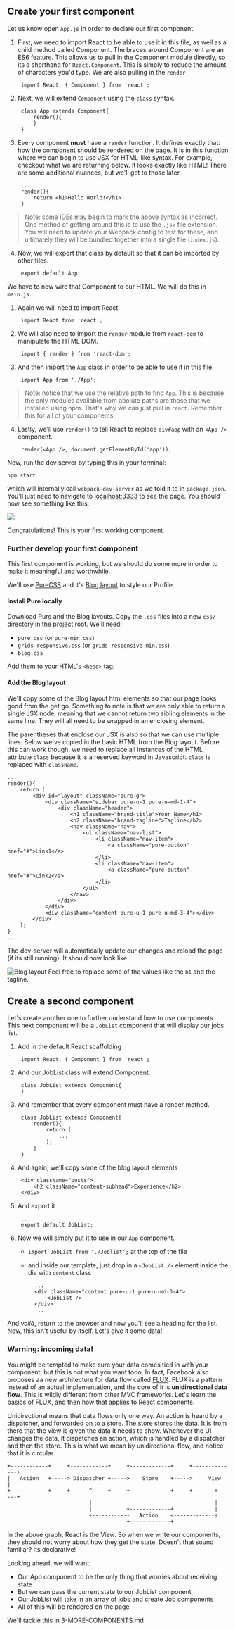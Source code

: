 ## Create your first component

Let us know open `App.js` in order to declare our first component. 

1. First, we need to import React to be able to use it in this file, as well as a child method called Component. The braces around Component are an ES6 feature. This allows us to pull in the Component module directly, so its a shorthand for `React.Component`. This is simply to reduce the amount of characters you'd type.
We are also pulling in the `render` 

        import React, { Component } from 'react';
    
2. Next, we will extend `Component` using the `class` syntax. 

        class App extends Component{
            render(){
            }
        }

3. Every component **must** have a `render` function. It defines exactly that: how the component should be rendered on the page. It is in this function where we can begin to  use JSX for HTML-like syntax. For example, checkout what we are returning below. It looks exactly like HTML! There are some additional nuances, but we'll get to those later. 

        ...
        render(){
            return <h1>Hello World!</h1>
        }

> Note: some IDEs may begin to mark the above syntax as incorrect. One method of getting around this is to use the `.jsx` file extension. You will need to update your Webpack config to test for these, and ultimately they will be bundled together into a single file (`index.js`). 

4. Now, we will export that class by default so that it can be imported by other files. 

        export default App;
        
We have to now wire that Component to our HTML. We will do this in `main.js`. 

1. Again we will need to import React.

        import React from 'react';

2. We will also need to import the `render` module from `react-dom` to manipulate the HTML DOM.

        import { render } from 'react-dom';

3. And then import the `App` class in order to be able to use it in this file. 
        
        import App from './App';

> Note: notice that we use the relative path to find `App`. This is because the only modules available from abolute paths are those that we installed using npm. That's why we can just pull in `react`. Remember this for all of your components. 

4. Lastly, we'll use `render()` to tell React to replace `div#app` with an `<App />` component.

        render(<App />, document.getElementById('app'));
        
Now, run the dev server by typing this in your terminal:

    npm start
    
which will internally call `webpack-dev-server` as we told it to in `package.json`. You'll just need to navigate to [localhost:3333](http://localhost:3333/) to see the page. You should now see something like this:

![](http://i.imgur.com/sTlsXVn.png)

Congratulations! This is your first working component. 

### Further develop your first component

This first component is working, but we should do some more in order to make it meaningful and worthwhile. 

We'll use [PureCSS](http://purecss.io/) and it's [Blog layout](http://purecss.io/layouts/blog/) to style our Profile. 

#### Install Pure locally

Download Pure and the Blog layouts. Copy the `.css` files into a new `css/` directory in the project root. We'll need:

- `pure.css` (or `pure-min.css`)
- `grids-responsive.css` (or `grids-responsive-min.css`)
- `blog.css`

Add them to your HTML's `<head>` tag.

#### Add the Blog layout

We'll copy some of the Blog layout html elements so that our page looks good from the get go. Something to note is that we are only able to return a single JSX node, meaning that we cannot return two sibling elements in the same line. They will all need to be wrapped in an enclosing element.

The parentheses that enclose our JSX is also so that we can use multiple lines. Below we've copied in the basic HTML from the Blog layout. Before this can work though, we need to replace all instances of the HTML attribute `class` because it is a reserved keyword in Javascript. `class` is replaced with `className`. 

    
    ...
    render(){
        return (
            <div id="layout" className="pure-g">
                <div className="sidebar pure-u-1 pure-u-md-1-4">
                    <div className="header">
                        <h1 className="brand-title">Your Name</h1>
                        <h2 className="brand-tagline">Tagline</h2>
                        <nav className="nav">
                            <ul className="nav-list">
                                <li className="nav-item">
                                    <a className="pure-button" href="#">Link1</a>
                                </li>
                                <li className="nav-item">
                                    <a className="pure-button" href="#">Link2</a>
                                </li>
                            </ul>
                        </nav>
                    </div>
                </div>
                <div className="content pure-u-1 pure-u-md-3-4"></div>
            </div>
        );
    }
    ...

The dev-server will automatically update our changes and reload the page (if its still running). It should now look like:

![Blog layout](http://i.imgur.com/bSeSkiY.png)
Feel free to replace some of the values like the `h1` and the tagline. 

## Create a second component

Let's create another one to further understand how to use components. This next component will be a `JobList` component that will display our jobs list. 

1. Add in the default React scaffolding

        import React, { Component } from 'react';

2. And our JobList class will extend Component. 

        class JobList extends Component{
        }
        
3. And remember that every component must have a render method.

        class JobList extends Component{
            render(){
                return (
                    ...
                );
            }
        }
        
4. And again, we'll copy some of the blog layout elements

        <div className="posts">
            <h2 className="content-subhead">Experience</h2>
        </div>

5. And export it

        ...
        export default JobList;
        
6. Now we will simply put it to use in our `App` component.
    - `import JobList from './Joblist';` at the top of the file
    - and inside our template, just drop in a `<JobList />` element inside the div with `content` class
    
            ...
            <div className="content pure-u-1 pure-u-md-3-4">
                <JobList />
            </div>
            ...

And _voilà_, return to the browser and now you'll see a heading for the list. Now, this isn't useful by itself. Let's give it some data!

### Warning: incoming data!

You might be tempted to make sure your data comes tied in with your component, but this is not what you want todo. In fact, Facebook also proposes aa new architecture for data flow called [FLUX](https://facebook.github.io/flux/docs/overview.html). FLUX is a pattern instead of an actual implementation, and the core of it is **unidirectional data flow**. This is wildly different from other MVC frameworks. Let's learn the basics of FLUX, and then how that applies to React components. 

Unidirectional means that data flows only one way. An action is heard by a dispatcher, and forwarded on to a store. The store stores the data. It is from there that the view is given the data it needs to show. Whenever the UI changes the data, it dispatches an action, which is handled by a dispatcher and then the store. This is what we mean by unidirectional flow, and notice that it is circular.  

    +------------+     +------------+     +-------------+     +--------------+
    |   Action   +-----> Dispatcher +----->    Store    +----->     View     |
    +------------+     +------^-----+     +-------------+     +-------+------+
                              |                                       |
                              |           +-------------+             |
                              +-----------+   Action    <-------------+
                                          +-------------+

In the above graph, React is the View. So when we write our components, they should not worry about how they get the state. Doesn't that sound familiar? Its declarative!
 
Looking ahead, we will want:

- Our App component to be the only thing that worries about receiving state
- But we can pass the current state to our JobList component
- Our JobList will take in an array of jobs and create Job components
- All of this will be rendered on the page

We'll tackle this in 3-MORE-COMPONENTS.md